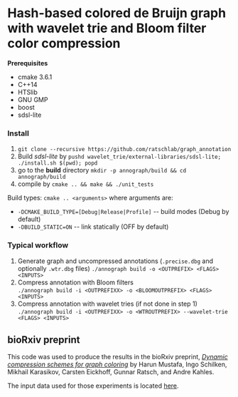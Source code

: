 # Hash-based colored de Bruijn graph with wavelet trie and Bloom filter color compression

**Prerequisites**
- cmake 3.6.1
- C++14
- HTSlib
- GNU GMP
- boost
- sdsl-lite

### Install
1. `git clone --recursive https://github.com/ratschlab/graph_annotation`
2. Build *sdsl-lite* by `pushd wavelet_trie/external-libraries/sdsl-lite; ./install.sh $(pwd); popd`
3. go to the **build** directory `mkdir -p annograph/build && cd annograph/build`
4. compile by `cmake .. && make && ./unit_tests`

Build types: `cmake .. <arguments>` where arguments are:

- `-DCMAKE_BUILD_TYPE=[Debug|Release|Profile]` -- build modes (Debug by default)
- `-DBUILD_STATIC=ON` -- link statically (OFF by default)

### Typical workflow
1. Generate graph and uncompressed annotations (`.precise.dbg` and optionally `.wtr.dbg` files)
`./annograph build -o <OUTPREFIX> <FLAGS> <INPUTS>`
2. Compress annotation with Bloom filters  
`./annograph build -i <OUTPREFIXX> -o <BLOOMOUTPREFIX> <FLAGS> <INPUTS>`
3. Compress annotation with wavelet tries (if not done in step 1)
`./annograph build -i <OUTPREFIXX> -o <WTROUTPREFIX> --wavelet-trie <FLAGS> <INPUTS>`

## bioRxiv preprint
This code was used to produce the results in the bioRxiv preprint, _[Dynamic compression schemes for graph coloring](https://www.biorxiv.org/content/early/2018/03/17/239806)_ by Harun Mustafa, Ingo Schilken, Mikhail Karasikov, Carsten Eickhoff, Gunnar Ratsch, and Andre Kahles. 

The input data used for those experiments is located [here](https://public.bmi.inf.ethz.ch/projects/2018/graph-anno/).

